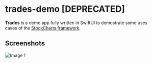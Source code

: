 # trades-demo [DEPRECATED]

**Trades** is a demo app fully written in SwiftUI to demostrate some uses cases of the [StockCharts framework](https://github.com/denniscm190/stock-charts).

## Screenshots
![Image 1](repo-resources/image1.jpeg)
